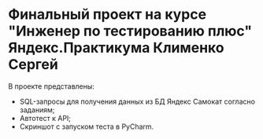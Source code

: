 # Финальный проект на курсе "Инженер по тестированию плюс" Яндекс.Практикума Клименко Сергей
В проекте представлены:
- SQL-запросы для получения данных из БД Яндекс Самокат согласно заданиям;
- Автотест к API;
- Скриншот с запуском теста в PyCharm.
